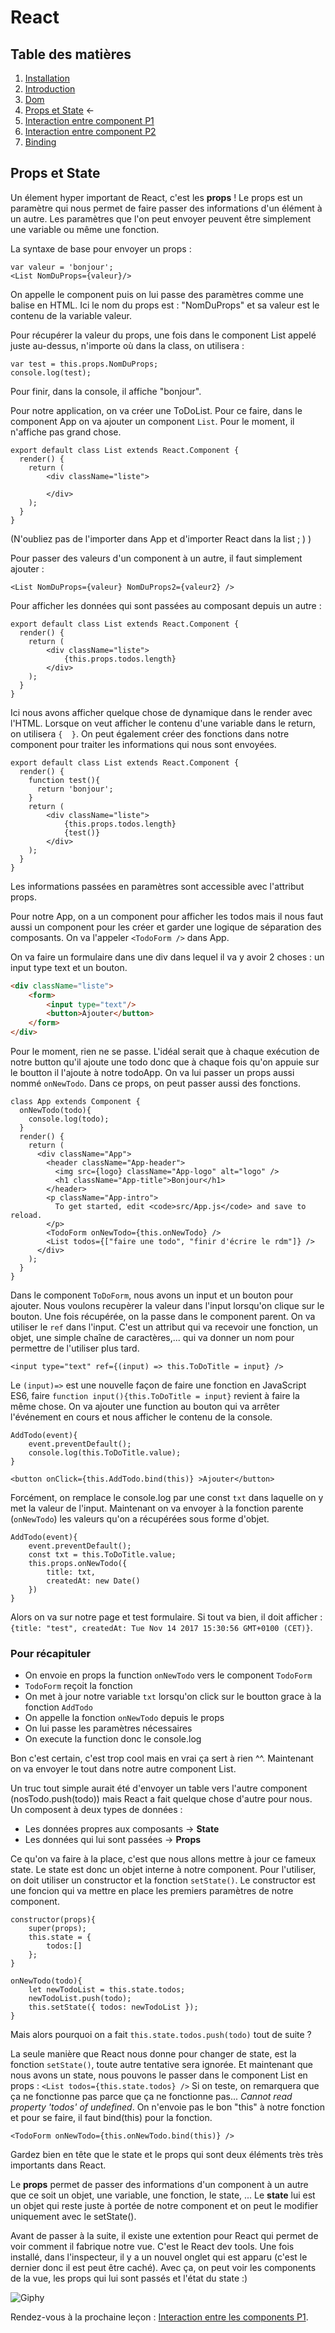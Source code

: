 # React

## Table des matières

1. [Installation](./Installation.md)
2. [Introduction](./introduction.md) 
3. [Dom](./Dom.md)
4. [Props et State](./PropsEtState.md) ←
5. [Interaction entre component P1](./InteractionEntreComponentPartie1.md)
6. [Interaction entre component P2](./InteractionEntreComponentPartie2.md)
7. [Binding](./Binding.md)


## Props et State

Un élement hyper important de React, c'est les **props** ! Le props est un paramètre qui nous permet de faire passer des informations d'un élément à un autre. Les paramètres que l'on peut envoyer peuvent être simplement une variable ou même une fonction.

La syntaxe de base pour envoyer un props :

```JS
var valeur = 'bonjour';
<List NomDuProps={valeur}/>
```

On appelle le component puis on lui passe des paramètres comme une balise en HTML. Ici le nom du props est : "NomDuProps" et sa valeur est le contenu de la variable valeur.

Pour récupérer la valeur du props, une fois dans le component List appelé juste au-dessus, n'importe où dans la class, on utilisera :
```JS
var test = this.props.NomDuProps;
console.log(test);
```
Pour finir, dans la console, il affiche "bonjour".

Pour notre application, on va créer une ToDoList. Pour ce faire, dans le component App on va ajouter un component `List`. Pour le moment, il n'affiche pas grand chose.

```JS
export default class List extends React.Component {
  render() {
    return (
        <div className="liste">

        </div>
    );
  }
}
```

(N'oubliez pas de l'importer dans App et d'importer React dans la list ; ) )

Pour passer des valeurs d'un component à un autre, il faut simplement ajouter :

```JS
<List NomDuProps={valeur} NomDuProps2={valeur2} />
```
Pour afficher les données qui sont passées au composant depuis un autre :

```JS
export default class List extends React.Component {
  render() {
    return (
        <div className="liste">
            {this.props.todos.length}
        </div>
    );
  }
}
```

Ici nous avons afficher quelque chose de dynamique dans le render avec l'HTML. Lorsque on veut afficher le contenu d'une  variable dans le return, on utilisera `{  }`. On peut également créer des fonctions dans notre component pour traiter les informations qui nous sont envoyées.

```JS
export default class List extends React.Component {
  render() {
    function test(){
      return 'bonjour';
    }
    return (
        <div className="liste">
            {this.props.todos.length}
            {test()}
        </div>
    );
  }
}
```
Les informations passées en paramètres sont accessible avec l'attribut props. 

Pour notre App, on a un component pour afficher les todos mais il nous faut aussi un component pour les créer et garder une logique de séparation des composants. On va l'appeler `<TodoForm />` dans App.

On va faire un formulaire dans une div dans lequel il va y avoir 2 choses : un input type text et un bouton.

```HTML
<div className="liste">
    <form>
        <input type="text"/>
        <button>Ajouter</button>
    </form>
</div>
```

Pour le moment, rien ne se passe. L'idéal serait que à chaque exécution de notre button qu'il ajoute une todo donc que à chaque fois qu'on appuie sur le boutton il l'ajoute à notre todoApp. On va lui passer un props aussi nommé `onNewTodo`. Dans ce props, on peut passer aussi des fonctions.

````JS
class App extends Component {
  onNewTodo(todo){
    console.log(todo);
  }
  render() { 
    return (
      <div className="App">
        <header className="App-header">
          <img src={logo} className="App-logo" alt="logo" />
          <h1 className="App-title">Bonjour</h1>
        </header>
        <p className="App-intro">
          To get started, edit <code>src/App.js</code> and save to reload.
        </p>
        <TodoForm onNewTodo={this.onNewTodo} />
        <List todos={["faire une todo", "finir d'écrire le rdm"]} />
      </div>
    );
  }
}
````

Dans le component `ToDoForm`, nous avons un input et un bouton pour ajouter. Nous voulons recupèrer la valeur dans l'input lorsqu'on clique sur le bouton. Une fois récupérée, on la passe dans le component parent. On va utiliser le `ref` dans l'input. C'est un attribut qui va recevoir une fonction, un objet, une simple chaîne de caractères,...  qui va donner un nom pour permettre de l'utiliser plus tard.

```JS
<input type="text" ref={(input) => this.ToDoTitle = input} />
```

Le `(input)=>` est une nouvelle façon de faire une fonction en JavaScript ES6, faire `function input(){this.ToDoTitle = input}` revient à faire la même chose. On va ajouter une function au bouton qui va arrêter l'événement en cours et nous afficher le contenu de la console.

```JS
AddTodo(event){ 
    event.preventDefault();
    console.log(this.ToDoTitle.value);
}
```

```JS
<button onClick={this.AddTodo.bind(this)} >Ajouter</button>
```

Forcément, on remplace le console.log par une const `txt` dans laquelle on y met la valeur de l'input.
Maintenant on va envoyer à la fonction parente (`onNewTodo`) les valeurs qu'on a récupérées sous forme d'objet.

```JS
AddTodo(event){
    event.preventDefault();
    const txt = this.ToDoTitle.value;
    this.props.onNewTodo({
        title: txt,
        createdAt: new Date()
    })
}
```

Alors on va sur notre page et test formulaire. Si tout va bien, il doit afficher : `{title: "test", createdAt: Tue Nov 14 2017 15:30:56 GMT+0100 (CET)}`.

### Pour récapituler
- On envoie en props la function `onNewTodo` vers le component `TodoForm`
- `TodoForm` reçoit la fonction
- On met à jour notre variable `txt` lorsqu'on click sur le boutton grace à la fonction `AddTodo`
- On appelle la fonction `onNewTodo` depuis le props
- On lui passe les paramètres nécessaires
- On execute la function donc le console.log

Bon c'est certain, c'est trop cool mais en vrai ça sert à rien ^^. Maintenant  on va envoyer le tout dans notre autre component List.

Un truc tout simple aurait été d'envoyer un table vers l'autre component (nosTodo.push(todo)) mais React a fait quelque chose d'autre pour nous. Un composent à deux types de données :
- Les données propres aux composants -> **State**
- Les données qui lui sont passées -> **Props**

Ce qu'on va faire à la place, c'est que nous allons mettre à jour ce fameux state.
Le state est donc un objet interne à notre component. Pour l'utiliser, on doit utiliser un constructor et la fonction `setState()`. Le constructor est une foncion qui va mettre en place les premiers paramètres de notre component.

```JS
constructor(props){
    super(props);
    this.state = {
        todos:[]
    };
}

onNewTodo(todo){
    let newTodoList = this.state.todos;
    newTodoList.push(todo);
    this.setState({ todos: newTodoList });
}
```
Mais alors pourquoi on a fait `this.state.todos.push(todo)` tout de suite ? 

La seule manière que React nous donne pour changer de state, est la fonction `setState()`, toute autre tentative sera ignorée. Et maintenant que nous avons un state, nous pouvons le passer dans le component List en props : `<List todos={this.state.todos} />`
Si on teste, on remarquera que ça ne fonctionne pas parce que ça ne fonctionne pas... *Cannot read property 'todos' of undefined*. On n'envoie pas le bon "this" à notre fonction et pour se faire, il faut bind(this) pour la fonction. 

```JS
<TodoForm onNewTodo={this.onNewTodo.bind(this)} />
```

Gardez bien en tête que le state et le props qui sont deux éléments très très importants dans React. 

Le **props** permet de passer des informations d'un component à un autre que ce soit un objet, une variable, une fonction, le state, ... Le **state** lui est un objet qui reste juste à portée de notre component et on peut le modifier uniquement avec le setState().

Avant de passer à la suite, il existe une extention pour React qui permet de voir comment il fabrique notre vue. C'est le React dev tools. Une fois installé, dans l'inspecteur, il y a un nouvel onglet qui est apparu (c'est le dernier donc il est peut être caché). Avec ça, on peut voir les components de la vue, les props qui lui sont passés et l'état du state :)

![Giphy](https://media.giphy.com/media/13CoXDiaCcCoyk/giphy.gif)

Rendez-vous à la prochaine leçon : [Interaction entre les components P1](./InteractionEntreComponentPartie1.md).
